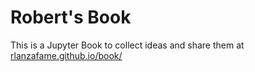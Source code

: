 # Robert's Book

This is a Jupyter Book to collect ideas and share them at [rlanzafame.github.io/book/](https://rlanzafame.github.io/book/)